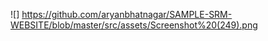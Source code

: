 ![] https://github.com/aryanbhatnagar/SAMPLE-SRM-WEBSITE/blob/master/src/assets/Screenshot%20(249).png
